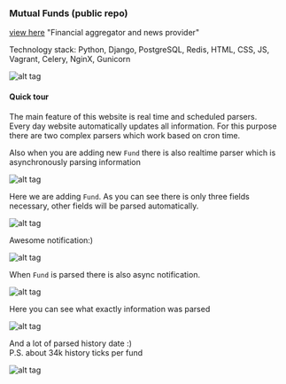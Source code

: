 ### Mutual Funds (public repo)  
[view here](http://fundexpert.net/)
"Financial aggregator and news provider"

Technology stack: Python, Django, PostgreSQL, Redis, HTML, CSS, JS, Vagrant, Celery, NginX, Gunicorn 

![alt tag](https://s3-eu-west-1.amazonaws.com/bernatskyys/github/1.png)

#### Quick tour
The main feature of this website is real time and scheduled parsers.  
Every day website automatically updates all information. For this purpose there are two complex parsers which work
based on cron time.  

Also when you are adding new `Fund` there is also realtime parser which is asynchronously parsing information  

![alt tag](https://s3-eu-west-1.amazonaws.com/bernatskyys/github/2.png)  

Here we are adding `Fund`. As you can see there is only three fields necessary, other fields will be parsed automatically.  

![alt tag](https://s3-eu-west-1.amazonaws.com/bernatskyys/github/3.png)  

Awesome notification:)  

![alt tag](https://s3-eu-west-1.amazonaws.com/bernatskyys/github/4.png)  

When `Fund` is parsed there is also async notification.  

![alt tag](https://s3-eu-west-1.amazonaws.com/bernatskyys/github/5.png)  

Here you can see what exactly information was parsed  

![alt tag](https://s3-eu-west-1.amazonaws.com/bernatskyys/github/6.png)  

And a lot of parsed history date :)  
P.S. about 34k history ticks per fund    

![alt tag](https://s3-eu-west-1.amazonaws.com/bernatskyys/github/7.png)  

